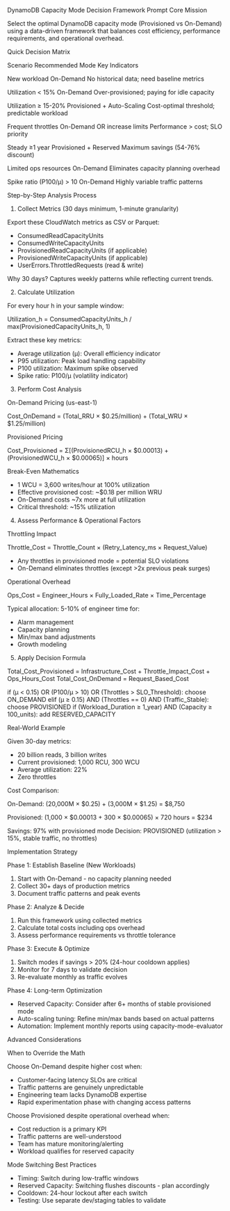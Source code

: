 DynamoDB Capacity Mode Decision Framework Prompt
Core Mission

Select the optimal DynamoDB capacity mode (Provisioned vs On-Demand) using a data-driven framework that balances cost efficiency, performance requirements, and operational overhead.

Quick Decision Matrix

Scenario
	Recommended Mode
	Key Indicators

New workload
	On-Demand
	No historical data; need baseline metrics

Utilization < 15%
	On-Demand
	Over-provisioned; paying for idle capacity

Utilization ≥ 15-20%
	Provisioned + Auto-Scaling
	Cost-optimal threshold; predictable workload

Frequent throttles
	On-Demand OR increase limits
	Performance > cost; SLO priority

Steady ≥1 year
	Provisioned + Reserved
	Maximum savings (54-76% discount)

Limited ops resources
	On-Demand
	Eliminates capacity planning overhead

Spike ratio (P100/μ) > 10
	On-Demand
	Highly variable traffic patterns



Step-by-Step Analysis Process

1. Collect Metrics (30 days minimum, 1-minute granularity)

Export these CloudWatch metrics as CSV or Parquet:

- ConsumedReadCapacityUnits
- ConsumedWriteCapacityUnits  
- ProvisionedReadCapacityUnits (if applicable)
- ProvisionedWriteCapacityUnits (if applicable)
- UserErrors.ThrottledRequests (read & write)

Why 30 days? Captures weekly patterns while reflecting current trends.

2. Calculate Utilization

For every hour h in your sample window:

Utilization_h = ConsumedCapacityUnits_h / max(ProvisionedCapacityUnits_h, 1)

Extract these key metrics:

* Average utilization (μ): Overall efficiency indicator
* P95 utilization: Peak load handling capability
* P100 utilization: Maximum spike observed
* Spike ratio: P100/μ (volatility indicator)

3. Perform Cost Analysis

On-Demand Pricing (us-east-1)

Cost_OnDemand = (Total_RRU × $0.25/million) + (Total_WRU × $1.25/million)

Provisioned Pricing

Cost_Provisioned = Σ[(ProvisionedRCU_h × $0.00013) + (ProvisionedWCU_h × $0.00065)] × hours

Break-Even Mathematics

* 1 WCU = 3,600 writes/hour at 100% utilization
* Effective provisioned cost: ~$0.18 per million WRU
* On-Demand costs ~7x more at full utilization
* Critical threshold: ~15% utilization

4. Assess Performance & Operational Factors

Throttling Impact

Throttle_Cost = Throttle_Count × (Retry_Latency_ms × Request_Value)

* Any throttles in provisioned mode = potential SLO violations
* On-Demand eliminates throttles (except >2x previous peak surges)

Operational Overhead

Ops_Cost = Engineer_Hours × Fully_Loaded_Rate × Time_Percentage

Typical allocation: 5-10% of engineer time for:

* Alarm management
* Capacity planning
* Min/max band adjustments
* Growth modeling

5. Apply Decision Formula

Total_Cost_Provisioned = Infrastructure_Cost + Throttle_Impact_Cost + Ops_Hours_Cost
Total_Cost_OnDemand = Request_Based_Cost

if (μ < 0.15) OR (P100/μ > 10) OR (Throttles > SLO_Threshold):
    choose ON_DEMAND
elif (μ ≥ 0.15) AND (Throttles == 0) AND (Traffic_Stable):
    choose PROVISIONED
    if (Workload_Duration ≥ 1_year) AND (Capacity ≥ 100_units):
        add RESERVED_CAPACITY


Real-World Example

Given 30-day metrics:

* 20 billion reads, 3 billion writes
* Current provisioned: 1,000 RCU, 300 WCU
* Average utilization: 22%
* Zero throttles

Cost Comparison:

On-Demand: 
  (20,000M × $0.25) + (3,000M × $1.25) = $8,750

Provisioned:
  (1,000 × $0.00013 + 300 × $0.00065) × 720 hours = $234

Savings: 97% with provisioned mode
Decision: PROVISIONED (utilization > 15%, stable traffic, no throttles)


Implementation Strategy

Phase 1: Establish Baseline (New Workloads)

1. Start with On-Demand - no capacity planning needed
2. Collect 30+ days of production metrics
3. Document traffic patterns and peak events

Phase 2: Analyze & Decide

1. Run this framework using collected metrics
2. Calculate total costs including ops overhead
3. Assess performance requirements vs throttle tolerance

Phase 3: Execute & Optimize

1. Switch modes if savings > 20% (24-hour cooldown applies)
2. Monitor for 7 days to validate decision
3. Re-evaluate monthly as traffic evolves

Phase 4: Long-term Optimization

* Reserved Capacity: Consider after 6+ months of stable provisioned mode
* Auto-scaling tuning: Refine min/max bands based on actual patterns
* Automation: Implement monthly reports using capacity-mode-evaluator


Advanced Considerations

When to Override the Math

Choose On-Demand despite higher cost when:

* Customer-facing latency SLOs are critical
* Traffic patterns are genuinely unpredictable
* Engineering team lacks DynamoDB expertise
* Rapid experimentation phase with changing access patterns

Choose Provisioned despite operational overhead when:

* Cost reduction is a primary KPI
* Traffic patterns are well-understood
* Team has mature monitoring/alerting
* Workload qualifies for reserved capacity

Mode Switching Best Practices

* Timing: Switch during low-traffic windows
* Reserved Capacity: Switching flushes discounts - plan accordingly
* Cooldown: 24-hour lockout after each switch
* Testing: Use separate dev/staging tables to validate